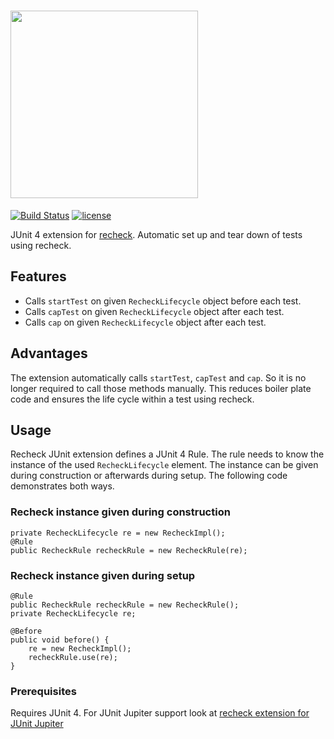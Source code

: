 # <a href="https://retest.dev"><img src="https://assets.retest.org/retest/ci/logos/recheck-screen.svg" width="300"/></a>

[![Build Status](https://travis-ci.com/retest/recheck-junit-4-extension.svg?branch=master)](https://travis-ci.com/retest/recheck-junit-4-extension)
[![license](https://img.shields.io/badge/license-AGPL-brightgreen.svg)](https://github.com/retest/recheck-junit-4-extension/blob/master/LICENSE)

JUnit 4 extension for [recheck](https://github.com/retest/recheck). Automatic set up and tear down of tests using recheck.

## Features
* Calls `startTest` on given `RecheckLifecycle` object before each test.
* Calls `capTest` on given `RecheckLifecycle` object after each test.
* Calls `cap` on given `RecheckLifecycle` object after each test.

## Advantages
The extension automatically calls `startTest`, `capTest` and `cap`. So it is no longer required to call those methods manually. This reduces boiler plate code and ensures the life cycle within a test using recheck.

## Usage
Recheck JUnit extension defines a JUnit 4 Rule. The rule needs to know the instance of the used `RecheckLifecycle` element. The instance can be given during construction or afterwards during setup. The following code demonstrates both ways.

### Recheck instance given during construction

```
private RecheckLifecycle re = new RecheckImpl();
@Rule
public RecheckRule recheckRule = new RecheckRule(re);
```

### Recheck instance given during setup

```
@Rule
public RecheckRule recheckRule = new RecheckRule();
private RecheckLifecycle re;

@Before
public void before() {
	re = new RecheckImpl();
	recheckRule.use(re);
}
```

### Prerequisites
Requires JUnit 4. For JUnit Jupiter support look at [recheck extension for JUnit Jupiter](https://github.com/retest/recheck-junit-jupiter-extension)